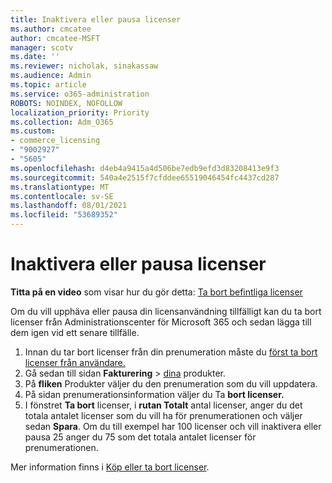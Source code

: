 ```yaml
---
title: Inaktivera eller pausa licenser
ms.author: cmcatee
author: cmcatee-MSFT
manager: scotv
ms.date: ''
ms.reviewer: nicholak, sinakassaw
ms.audience: Admin
ms.topic: article
ms.service: o365-administration
ROBOTS: NOINDEX, NOFOLLOW
localization_priority: Priority
ms.collection: Adm_O365
ms.custom:
- commerce_licensing
- "9002927"
- "5605"
ms.openlocfilehash: d4eb4a9415a4d506be7edb9efd3d83208413e9f3
ms.sourcegitcommit: 540a4e2515f7cfddee65519046454fc4437cd287
ms.translationtype: MT
ms.contentlocale: sv-SE
ms.lasthandoff: 08/01/2021
ms.locfileid: "53689352"
---
```

# <a name="suspend-or-pause-licenses"></a>Inaktivera eller pausa licenser

**Titta på en video** som visar hur du gör detta: [Ta bort befintliga licenser](https://go.microsoft.com/fwlink/p/?linkid=2154938)

Om du vill upphäva eller pausa din licensanvändning tillfälligt kan du ta bort licenser från Administrationscenter för Microsoft 365 och sedan lägga till dem igen vid ett senare tillfälle.

1. Innan du tar bort licenser från din prenumeration måste du [först ta bort licenser från användare.](/microsoft-365/admin/manage/remove-licenses-from-users)
2. Gå sedan till sidan **Fakturering**  >  [dina](https://go.microsoft.com/fwlink/p/?linkid=842054) produkter.
3. På **fliken** Produkter väljer du den prenumeration som du vill uppdatera.
4. På sidan prenumerationsinformation väljer du Ta **bort licenser.**
5. I fönstret **Ta bort** licenser, i **rutan Totalt** antal licenser, anger du det totala antalet licenser som du vill ha för prenumerationen och väljer sedan **Spara**. Om du till exempel har 100 licenser och vill inaktivera eller pausa 25 anger du 75 som det totala antalet licenser för prenumerationen.

Mer information finns i [Köp eller ta bort licenser](/microsoft-365/commerce/licenses/buy-licenses).